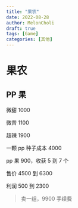 ```yaml
---
title: "果农"
date: 2022-08-28
author: MelonCholi
draft: true
tags: [Game]
categories: [其他]
---
```


# 果农

## PP 果

微甜 1000

微苦 1100

超辣 1900

一颗 pp 种子成本 4000

pp 果 900，收获 5 到 7 个

售价 4500 到 6300

利润 500 到 2300

> 卖一组，9900 手续费
